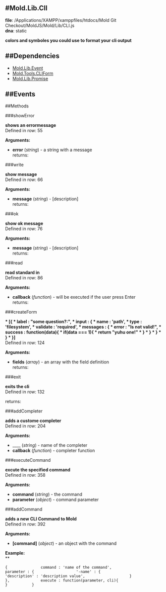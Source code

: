 
#Mold.Lib.ClI
---------------------------------------

__file__: /Applications/XAMPP/xamppfiles/htdocs/Mold Git Checkout/MoldJS/Mold/Lib/CLI.js  
__dna__: static  


	





__colors and symboles you could use to format your cli output__


##Dependencies
--------------

* [Mold.Lib.Event](../../Mold/Lib/Event.md) 
* [Mold.Tools.CLIForm](../../Mold/Tools/CLIForm.md) 
* [Mold.Lib.Promise](../../Mold/Lib/Promise.md) 


##Events
--------------






   
##Methods
	
 

###showError



__shows an errormessage__  
Defined in row: 55  

__Arguments:__  
 
* __error__ (_string_) - a string with a message  
returns: 




###write



__show message__  
Defined in row: 66  

__Arguments:__  
 
* __message__ (_string_) - [description]  
returns: 




###ok



__show ok message__  
Defined in row: 76  

__Arguments:__  
 
* __message__ (_string_) - [description]  
returns: 




###read



__read standard in__  
Defined in row: 86  

__Arguments:__  
 
* __callback__ (_function_) - will be executed if the user press Enter  
returns: 




###createForm



__*	[{		 *    	label : "some question?:",		 *     	input : {		 *      	name : 'path',		 *       	type : 'filesystem',		 *        	validate : 'required',		 *         	messages : {		 *          	error : "Is not valid!",		 *           	success : function(data){		 *           		if(data === 1){		 *           			return "yuhu one!"		 *           		}		 *           	}		 *          }		 *      }		 *   }]__  
Defined in row: 124  

__Arguments:__  
 
* __fields__ (_array_) - an array with the field definition  
returns: 




###exit



__exits the cli__  
Defined in row: 132  

  

returns: 




###addCompleter



__adds a custome completer__  
Defined in row: 204  

__Arguments:__  
 
* ____ (_string_) - name of the completer   
* __callback__ (_function_) - completer function  





###executeCommand



__excute the specified command__  
Defined in row: 358  

__Arguments:__  
 
* __command__ (_string_) - the command   
* __parameter__ (_object_) - command parameter  





###addCommand



__adds a new CLI Command to Mold__  
Defined in row: 392  

__Arguments:__  
 
* __[command]__ (_object_) - an object with the command  



__Example:__  
**

```
{				command : 'name of the command',				parameter : {					'-name' : {						'description' : 'description value',					}				},				execute : function(parameter, cli){									}			}

```  



 


 



		
